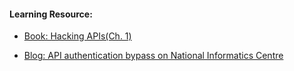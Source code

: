 #### Learning Resource:

  * [Book: Hacking APIs(Ch. 1)](https://nostarch.com/hacking-apis)
  
  * [Blog: API authentication bypass on National Informatics Centre](https://medium.com/bugbountywriteup/api-authentication-bypass-on-national-informatics-centre-d438b3bae085) 
